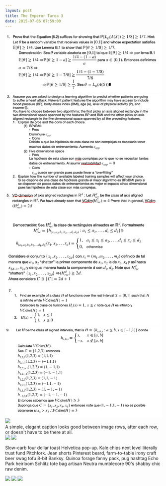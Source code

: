 ```yaml
---
layout: post
title: The Emperor Tarea 3
date: 2015-07-06 07:59:00
---
```


<div class="img_row">
	<img class="col three" src="/img/211.jpg">
</div>
<div class="img_row">
	<img class="col three" src="/img/22.jpg">
</div>
<div class="img_row">
	<img class="col three" src="/img/23.jpg">
</div>
<div class="img_row">
	<img class="col three" src="/img/24.jpg">
</div>
<div class="img_row">
	<img class="col three" src="/img/25.jpg">
</div>
<div class="img_row">
	<img class="col three" src="/img/26.jpg">
</div>
<div class="img_row">
	<img class="col three" src="{{ site.baseurl }}/img/9.jpg">
</div>
<div class="col three caption">
	A simple, elegant caption looks good between image rows, after each row, or doesn't have to be there at all. 
</div>
<div class="img_row">
	<img class="col two" src="/img/8.jpg">
	<img class="col one" src="/img/10.jpg">
</div>

Slow-carb four dollar toast Helvetica pop-up. Kale chips next level literally trust fund Pitchfork. Jean shorts Pinterest beard, farm-to-table irony craft beer swag tofu 8-bit Banksy. Quinoa forage fanny pack, pug hashtag Echo Park heirloom Schlitz tote bag artisan Neutra mumblecore 90's shabby chic raw denim.


<div class="img_row">
	<img class="col one" src="/img/11.jpg">
	<img class="col one" src="/img/12.jpg">
	<img class="col one" src="/img/7.jpg">
</div>

